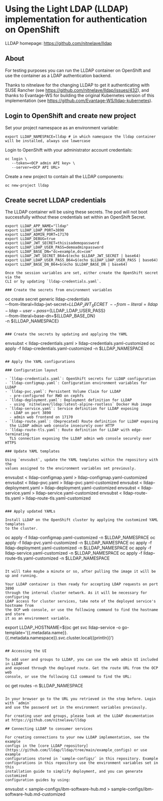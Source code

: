 # Using the Light LDAP (LLDAP) implementation for authentication on OpenShift

LLDAP homepage: https://github.com/nitnelave/lldap

## About

For testing purposes you can run the LLDAP container on OpenShift and use the
container as a LDAP authentication backend.

Thanks to nitnelave for the changing LLDAP to get it authenticating with SUSE
Rancher (see https://github.com/nitnelave/lldap/issues/432), and thanks to
Evantage-WS for building the original Kubernetes version of this implementation
(see https://github.com/Evantage-WS/lldap-kubernetes).

## Login to OpenShift and create new project

Set your project namespace as an environment variable:

```
export LLDAP_NAMESPACE=lldap # in which namespace the lldap container will be installed, always use lowercase
```

Login to OpenShift with your administrator account credentials:

```
oc login \
   --token=<OCP admin API key> \
   --server=<OCP API URL>
```

Create a new project to contain all the LLDAP components:

```
oc new-project lldap
```

## Create secret LLDAP credentials

The LLDAP container will be using these secrets. The pod will not boot
successfully without these credentials set within an OpenShift Secret.

```
export LLDAP_APP_NAME="lldap"
export LLDAP_LDAP_PORT=3890
export LLDAP_ADMIN_PORT=17170
export LLDAP_DEBUG=true
export LLDAP_JWT_SECRET=thisisademopassword
export LLDAP_LDAP_USER_PASS=demoadminpassword
export LLDAP_BASE_DN="dc=example,dc=com"
export LLDAP_JWT_SECRET_B64=$(echo $LLDAP_JWT_SECRET | base64) 
export LLDAP_LDAP_USER_PASS_B64=$(echo $LLDAP_LDAP_USER_PASS | base64) 
export LLDAP_BASE_DN_B64=$(echo $LLDAP_BASE_DN | base64) 

Once the session variables are set, either create the OpenShift secret via the
CLI or by updating `lldap-credentials.yaml`.

### Create the secrets from environment variables

```
oc create secret generic lldap-credentials \
  --from-literal=lldap-jwt-secret=${LLDAP_JWT_SECRET} \
  --from-literal=lldap-ldap-user-pass=${LLDAP_LDAP_USER_PASS} \
  --from-literal=base-dn=${LLDAP_BASE_DN} \
  -n ${LLDAP_NAMESPACE}
```

### Create the secrets by updating and applying the YAML

```
envsubst < lldap-credentials.yaml > lldap-credentials.yaml-customized
oc apply -f lldap-credentials.yaml-customized -n $LLDAP_NAMESPACE
```

## Apply the YAML configurations

### Configuration layout

- `lldap-credentials.yaml`: OpenShift secrets for LLDAP configuration
- `lldap-configmap.yaml`: Configuration environment variables for LLDAP
- `lldap-pvc.yaml`: Persistent Volume Claim for LLDAP
  - pre-configured for RWO on cephfs
- `lldap-deployment.yaml`: Deployment definition for LLDAP
  - using `nitnelave/lldap:latest-alpine-rootless` Docker Hub image
- `lldap-service.yaml`: Service definition for LLDAP exposing
  - LDAP on port 3890
  - admin web frontend on 17170
- `lldap-route.yaml`: (Deprecated) Route definition for LLDAP exposing
  the LLDAP admin web console insecurely over HTTP
- `lldap-route-tls.yaml`: Route definition for LLDAP with edge-terminating
  TLS connection exposing the LLDAP admin web console securely over HTTPS

### Update YAML templates

Using `envsubst`, update the YAML templates within the repository with the
values assigned to the environment variables set previously.

```
envsubst < lldap-configmap.yaml > lldap-configmap.yaml-customized
envsubst < lldap-pvc.yaml > lldap-pvc.yaml-customized
envsubst < lldap-deployment.yaml > lldap-deployment.yaml-customized
envsubst < lldap-service.yaml > lldap-service.yaml-customized
envsubst < lldap-route-tls.yaml > lldap-route-tls.yaml-customized
```

### Apply updated YAMLs

Install LLDAP on the OpenShift cluster by applying the customized YAML templates
to the cluster.

```
oc apply -f lldap-configmap.yaml-customized -n $LLDAP_NAMESPACE
oc apply -f lldap-pvc.yaml-customized -n $LLDAP_NAMESPACE
oc apply -f lldap-deployment.yaml-customized -n $LLDAP_NAMESPACE
oc apply -f lldap-service.yaml-customized -n $LLDAP_NAMESPACE
oc apply -f lldap-route-tls.yaml-customized -n $LLDAP_NAMESPACE
```

It will take maybe a minute or so, after pulling the image it will be up and running.

Your LLDAP container is then ready for accepting LDAP requests on port 3890
through the internal cluster network. As it will be necessary for configuring
LDAP access for cluster services, take note of the deployed service's hostname from
the OCP web console, or use the following command to find the hostname and store
it as an environment variable.

```
export LLDAP_HOSTNAME=$(oc get svc lldap-service -o go-template='{{.metadata.name}}.{{.metadata.namespace}}.svc.cluster.local{{println}}')
```

## Accessing the UI

To add user and groups to LLDAP, you can use the web admin UI included in LLDAP
and exposed through the deployed route. Get the route URL from the OCP web
console, or use the following CLI command to find the URL:

```
oc get routes -n $LLDAP_NAMESPACE
```

In your browser go to the URL you retrieved in the step before. Login with `admin`
and use the password set in the environment variables previously.

For creating user and groups, please look at the LLDAP documentation at https://github.com/nitnelave/lldap

## Connecting LLDAP to consumer services

For creating connections to your new LLDAP implementation, see the example
configs in the [core LLDAP repository]
(https://github.com/lldap/lldap/tree/main/example_configs) or use example
configurations stored in `sample-configs/` in this repository. Example
configurations in this repository use the environment variables set in this
installation guide to simplify deployment, and you can generate customized
configuration guides by using:

```
envsubst < sample-configs/ibm-software-hub.md > sample-configs/ibm-software-hub.md-customized
```
